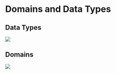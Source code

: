 # Domains and Data Types

## Data Types

<code-block src="ERMScript/LDM/entity-with-data-types.erms" />

![](entity-with-data-type.png)

## Domains

<code-block src="ERMScript/LDM/entity-with-domain.erms" />

![](entity-with-domain.png)